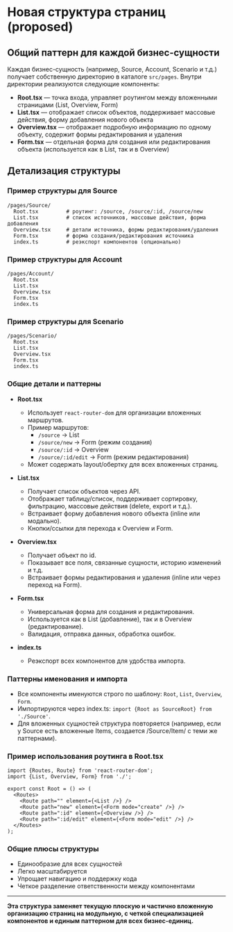 # Новая структура страниц (proposed)

## Общий паттерн для каждой бизнес-сущности

Каждая бизнес-сущность (например, Source, Account, Scenario и т.д.) получает собственную директорию в каталоге `src/pages`. Внутри директории реализуются следующие компоненты:

- **Root.tsx** — точка входа, управляет роутингом между вложенными страницами (List, Overview, Form)
- **List.tsx** — отображает список объектов, поддерживает массовые действия, форму добавления нового объекта
- **Overview.tsx** — отображает подробную информацию по одному объекту, содержит формы редактирования и удаления
- **Form.tsx** — отдельная форма для создания или редактирования объекта (используется как в List, так и в Overview)

## Детализация структуры

### Пример структуры для Source

```
/pages/Source/
  Root.tsx         # роутинг: /source, /source/:id, /source/new
  List.tsx         # список источников, массовые действия, форма добавления
  Overview.tsx     # детали источника, формы редактирования/удаления
  Form.tsx         # форма создания/редактирования источника
  index.ts         # реэкспорт компонентов (опционально)
```

### Пример структуры для Account

```
/pages/Account/
  Root.tsx
  List.tsx
  Overview.tsx
  Form.tsx
  index.ts
```

### Пример структуры для Scenario

```
/pages/Scenario/
  Root.tsx
  List.tsx
  Overview.tsx
  Form.tsx
  index.ts
```

### Общие детали и паттерны

- **Root.tsx**
  - Использует `react-router-dom` для организации вложенных маршрутов.
  - Пример маршрутов:
    - `/source` → List
    - `/source/new` → Form (режим создания)
    - `/source/:id` → Overview
    - `/source/:id/edit` → Form (режим редактирования)
  - Может содержать layout/обертку для всех вложенных страниц.

- **List.tsx**
  - Получает список объектов через API.
  - Отображает таблицу/список, поддерживает сортировку, фильтрацию, массовые действия (delete, export и т.д.).
  - Встраивает форму добавления нового объекта (inline или модально).
  - Кнопки/ссылки для перехода к Overview и Form.

- **Overview.tsx**
  - Получает объект по id.
  - Показывает все поля, связанные сущности, историю изменений и т.д.
  - Встраивает формы редактирования и удаления (inline или через переход на Form).

- **Form.tsx**
  - Универсальная форма для создания и редактирования.
  - Используется как в List (добавление), так и в Overview (редактирование).
  - Валидация, отправка данных, обработка ошибок.

- **index.ts**
  - Реэкспорт всех компонентов для удобства импорта.

### Паттерны именования и импорта

- Все компоненты именуются строго по шаблону: `Root`, `List`, `Overview`, `Form`.
- Импортируются через index.ts: `import {Root as SourceRoot} from './Source'`.
- Для вложенных сущностей структура повторяется (например, если у Source есть вложенные Items, создается /Source/Item/ с теми же паттернами).

### Пример использования роутинга в Root.tsx

```tsx
import {Routes, Route} from 'react-router-dom';
import {List, Overview, Form} from './';

export const Root = () => (
  <Routes>
    <Route path="" element={<List />} />
    <Route path="new" element={<Form mode="create" />} />
    <Route path=":id" element={<Overview />} />
    <Route path=":id/edit" element={<Form mode="edit" />} />
  </Routes>
);
```

### Общие плюсы структуры

- Единообразие для всех сущностей
- Легко масштабируется
- Упрощает навигацию и поддержку кода
- Четкое разделение ответственности между компонентами

---

**Эта структура заменяет текущую плоскую и частично вложенную организацию страниц на модульную, с четкой специализацией компонентов и единым паттерном для всех бизнес-единиц.** 